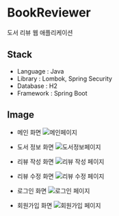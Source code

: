 # BookReviewer
도서 리뷰 웹 애플리케이션 

## Stack
- Language : Java
- Library : Lombok, Spring Security
- Database : H2
- Framework : Spring Boot

## Image 
- 메인 화면  ![메인페이지](https://github.com/user-attachments/assets/f4199f60-1a27-47de-ac9d-f3147fe97d89)
  
- 도서 정보 화면 ![도서정보페이지](https://github.com/user-attachments/assets/530ef1b2-b323-4e3e-aace-3c39f0cbb632)
  
- 리뷰 작성 화면 ![리뷰 작성 페이지](https://github.com/user-attachments/assets/fb83dfd2-4094-410a-9b20-804c38e6abaf)
  
- 리뷰 수정 화면 ![리뷰 수정 페이지](https://github.com/user-attachments/assets/c895bc79-5187-4c96-82f6-1f72a5de52bb)
  
- 로그인 화면 ![로그인 페이지](https://github.com/user-attachments/assets/6a24ad7c-17ca-48e2-9143-5df55c82c421)
  
- 회원가입 화면 ![회원가입 페이지](https://github.com/user-attachments/assets/b41a031e-9bcb-4c4e-be7a-ba1096a6e025)






